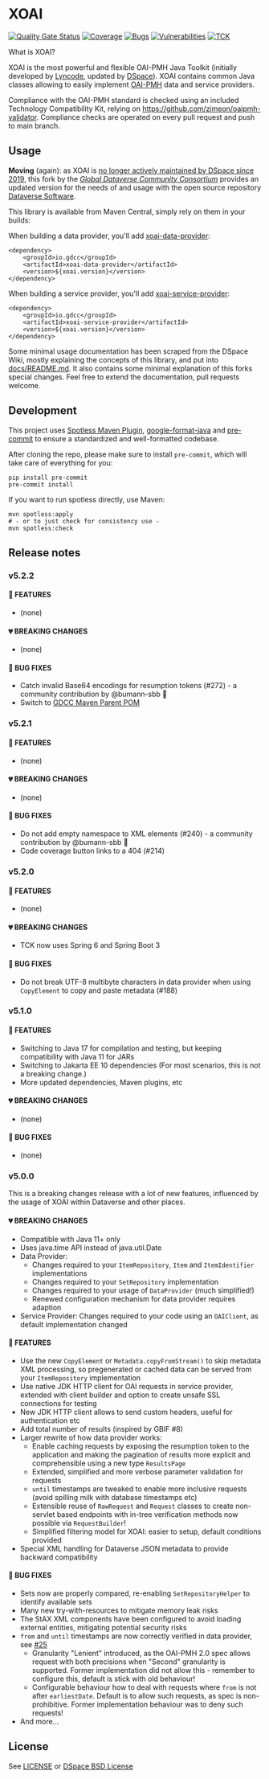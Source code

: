 # XOAI

[![Quality Gate Status](https://sonarcloud.io/api/project_badges/measure?project=gdcc_xoai&metric=alert_status)](https://sonarcloud.io/summary/overall?id=gdcc_xoai)
[![Coverage](https://sonarcloud.io/api/project_badges/measure?project=gdcc_xoai&metric=coverage)](https://sonarcloud.io/summary/overall?id=gdcc_xoai)
[![Bugs](https://sonarcloud.io/api/project_badges/measure?project=gdcc_xoai&metric=bugs)](https://sonarcloud.io/summary/overall?id=gdcc_xoai)
[![Vulnerabilities](https://sonarcloud.io/api/project_badges/measure?project=gdcc_xoai&metric=vulnerabilities)](https://sonarcloud.io/summary/overall?id=gdcc_xoai)
[![TCK](https://github.com/gdcc/xoai/actions/workflows/tck.yml/badge.svg?branch=branch-5.0)](https://github.com/gdcc/xoai/actions/workflows/tck.yml)

What is XOAI?

XOAI is the most powerful and flexible OAI-PMH Java Toolkit (initially developed by [Lyncode](https://github.com/lyncode),
updated by [DSpace](https://github.com/DSpace)). XOAI contains common Java classes allowing to easily implement
[OAI-PMH](https://en.wikipedia.org/wiki/Open_Archives_Initiative_Protocol_for_Metadata_Harvesting) data and service providers.

Compliance with the OAI-PMH standard is checked using an included Technology Compatibility Kit, relying on
https://github.com/zimeon/oaipmh-validator. Compliance checks are operated on every pull request and push to main branch.

## Usage

**Moving** (again): as XOAI is [no longer actively maintained by DSpace since 2019](https://github.com/DSpace/xoai/issues/72#issuecomment-557292929),
this fork by the [*Global Dataverse Community Consortium*](https://dataversecommunity.global) provides an updated
version for the needs of and usage with the open source repository [Dataverse Software](https://dataverse.org).

This library is available from Maven Central, simply rely on them in your builds:

When building a data provider, you'll add [xoai-data-provider](https://mvnrepository.com/artifact/io.gdcc/xoai-data-provider/latest):
```
<dependency>
	<groupId>io.gdcc</groupId>
	<artifactId>xoai-data-provider</artifactId>
	<version>${xoai.version}</version>
</dependency>
```

When building a service provider, you'll add [xoai-service-provider](https://mvnrepository.com/artifact/io.gdcc/xoai-service-provider/latest):
```
<dependency>
	<groupId>io.gdcc</groupId>
	<artifactId>xoai-service-provider</artifactId>
	<version>${xoai.version}</version>
</dependency>
```


Some minimal usage documentation has been scraped from the DSpace Wiki, mostly
explaining the concepts of this library, and put into [docs/README.md](docs/README.md).
It also contains some minimal explanation of this forks special changes.
Feel free to extend the documentation, pull requests welcome.

## Development

This project uses [Spotless Maven Plugin](https://github.com/diffplug/spotless),
[google-format-java](https://github.com/google/google-java-format) and
[pre-commit](https://pre-commit.com/) to ensure a standardized and well-formatted codebase.

After cloning the repo, please make sure to install `pre-commit`, which will take care of everything for you:
```shell
pip install pre-commit
pre-commit install
```

If you want to run spotless directly, use Maven:
```shell
mvn spotless:apply
# - or to just check for consistency use -
mvn spotless:check
```

## Release notes

### v5.2.2

#### 🌟 FEATURES
- (none)

#### 💔 BREAKING CHANGES
- (none)

#### 🏹 BUG FIXES
- Catch invalid Base64 encodings for resumption tokens (#272) - a community contribution by @bumann-sbb 💫
- Switch to [GDCC Maven Parent POM](https://github.com/gdcc/maven-parent)

### v5.2.1

#### 🌟 FEATURES
- (none)

#### 💔 BREAKING CHANGES
- (none)

#### 🏹 BUG FIXES
- Do not add empty namespace to XML elements (#240) - a community contribution by @bumann-sbb 💫
- Code coverage button links to a 404 (#214)

### v5.2.0

#### 🌟 FEATURES
- (none)

#### 💔 BREAKING CHANGES
- TCK now uses Spring 6 and Spring Boot 3

#### 🏹 BUG FIXES
- Do not break UTF-8 multibyte characters in data provider when using `CopyElement` to copy and paste metadata (#188)

### v5.1.0

#### 🌟 FEATURES
- Switching to Java 17 for compilation and testing, but keeping compatibility with Java 11 for JARs
- Switching to Jakarta EE 10 dependencies (For most scenarios, this is not a breaking change.)
- More updated dependencies, Maven plugins, etc

#### 💔 BREAKING CHANGES
- (none)

#### 🏹 BUG FIXES
- (none)

### v5.0.0
This is a breaking changes release with a lot of new features, influenced by the usage of XOAI within Dataverse and other places.

#### 💔 BREAKING CHANGES
- Compatible with Java 11+ only
- Uses java.time API instead of java.util.Date
- Data Provider:
	- Changes required to your `ItemRepository`, `Item` and `ItemIdentifier` implementations
	- Changes required to your `SetRepository` implementation
	- Changes required to your usage of `DataProvider` (much simplified!)
	- Renewed configuration mechanism for data provider requires adaption
- Service Provider: Changes required to your code using an `OAIClient`, as default implementation changed

#### 🌟 FEATURES
- Use the new `CopyElement` or `Metadata.copyFromStream()` to skip metadata XML processing, so pregenerated or cached
data can be served from your `ItemRepository` implementation
- Use native JDK HTTP client for OAI requests in service provider,
extended with client builder and option to create unsafe SSL connections for testing
- New JDK HTTP client allows to send custom headers, useful for authentication etc
- Add total number of results (inspired by GBIF #8)
- Larger rewrite of how data provider works:
	- Enable caching requests by exposing the resumption token to the application and making the pagination of
	results more explicit and comprehensible using a new type `ResultsPage`
	- Extended, simplified and more verbose parameter validation for requests
	- `until` timestamps are tweaked to enable more inclusive requests (avoid spilling milk with database timestamps etc)
	- Extensible reuse of `RawRequest` and `Request` classes to create non-servlet based endpoints with in-tree
	verification methods now possible via `RequestBuilder`!
	- Simplified filtering model for XOAI: easier to setup, default conditions provided
- Special XML handling for Dataverse JSON metadata to provide backward compatibility

#### 🏹 BUG FIXES
- Sets now are properly compared, re-enabling `SetRepositoryHelper` to identify available sets
- Many new try-with-resources to mitigate memory leak risks
- The StAX XML components have been configured to avoid loading external entities, mitigating potential security risks
- `from` and `until` timestamps are now correctly verified in data provider, see [#25](https://github.com/gdcc/xoai/issues/25)
	- Granularity "Lenient" introduced, as the OAI-PMH 2.0 spec allows request with both precisions when "Second"
	granularity is supported. Former implementation did not allow this - remember to configure this, default is stick
	with old behaviour!
	- Configurable behaviour how to deal with requests where `from` is not after `earliestDate`. Default is to allow
	such requests, as spec is non-prohibitive. Former implementation behaviour was to deny such requests!
- And more...

## License

See [LICENSE](LICENSE) or [DSpace BSD License](https://raw.github.com/DSpace/DSpace/master/LICENSE)
